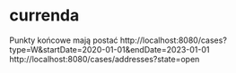 # currenda
Punkty końcowe mają postać
http://localhost:8080/cases?type=W&startDate=2020-01-01&endDate=2023-01-01
http://localhost:8080/cases/addresses?state=open
